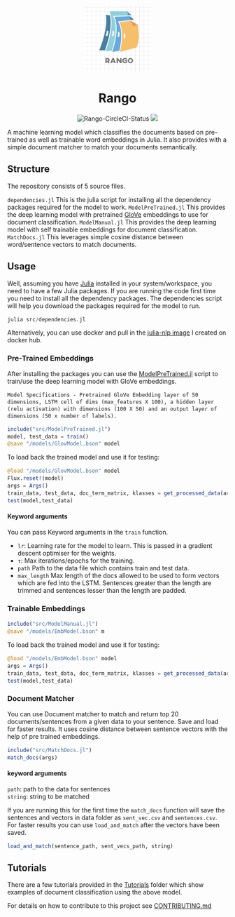 <div align="center">
    <img src=".github/Rango_logo.png" height="150"/>
    <h1>Rango</h1>
    <img src="https://circle.circleci.sbg.intuit.com/gh/asharma19/Rango/tree/master.svg?style=svg" alt="Rango-CircleCI-Status"/>
    <img src="https://img.shields.io/badge/contributions-welcome-orange" />
</div>

A machine learning model which classifies the documents based on pre-trained as well as trainable word embeddings in Julia. It also provides with a simple document matcher to match your documents semantically.

## Structure
The repository consists of 5 source files.

`dependencies.jl`  This is the julia script for installing all the dependency packages required for the model to work.
`ModelPreTrained.jl`  This provides the deep learning model with pretrained [GloVe](https://nlp.stanford.edu/projects/glove/) embeddings to use for document classification.
`ModelManual.jl`  This provides the deep learning model with self trainable embeddings for document classification.
`MatchDocs.jl`  This leverages simple cosine distance between word/sentence vectors to match documents.

## Usage
Well, assuming you have [Julia](https://julialang.org/downloads/) installed in your system/workspace, you need to have a few Julia packages.
If you are running the code first time you need to install all the dependency packages. The dependencies script will help you download the packages required for the model to run.

```julia
julia src/dependencies.jl
```

Alternatively, you can use docker and pull in the [julia-nlp image](https://hub.docker.com/repository/docker/akaysh/julia-nlp) I created on docker hub.

### Pre-Trained Embeddings

After installing the packages you can use the [ModelPreTrained.jl](src/ModelPreTrained.jl) script to train/use the deep learning model with GloVe embeddings.

```
Model Specifications - Pretrained GloVe Embedding layer of 50 dimensions, LSTM cell of dims (max_features X 100), a hidden layer (relu activation) with dimensions (100 X 50) and an output layer of dimensions (50 x number of labels).
```

```julia
include("src/ModelPreTrained.jl")
model, test_data = train()
@save "/models/GlovModel.bson" model
```
To load back the trained model and use it for testing:

```julia
@load "/models/GlovModel.bson" model
Flux.reset!(model)
args = Args()
train_data, test_data, doc_term_matrix, klasses = get_processed_data(args)
test(model,test_data)
```

#### Keyword arguments
You can pass Keyword arguments in the `train` function.

- `lr`: Learning rate for the model to learn. This is passed in a gradient descent optimiser for the weights.
- `τ`: Max iterations/epochs for the training.
- `path` Path to the data file which contains train and test data.
- `max_length` Max length of the docs allowed to be used to form vectors which are fed into the LSTM. Sentences greater than the length are trimmed and sentences lesser than the length are padded.

### Trainable Embeddings
```julia
include("src/ModelManual.jl")
@save "/models/EmbModel.bson" m
```
To load back the trained model and use it for testing:

```julia
@load "/models/EmbModel.bson" model
args = Args()
train_data, test_data, doc_term_matrix, klasses = get_processed_data(args)
test(model,test_data)
```

### Document Matcher

You can use Document matcher to match and return top 20 documents/sentences from a given data to your sentence. Save and load for faster results. It uses cosine distance between sentence vectors with the help of pre trained embeddings.
```julia
include("src/MatchDocs.jl")
match_docs(args)
```
#### keyword arguments

`path`: path to the data for sentences  
`string`: string to be matched

If you are running this for the first time the `match_docs` function will save the sentences and vectors in data folder as `sent_vec.csv` and `sentences.csv`. For faster results you can use `load_and_match` after the vectors have been saved.

```julia
load_and_match(sentence_path, sent_vecs_path, string)
```

## Tutorials
There are a few tutorials provided in the [Tutorials](tutorials) folder which show examples of document classification using the above model.

For details on how to contribute to this project see [CONTRIBUTING.md](.github/CONTRIBUTING.md)
